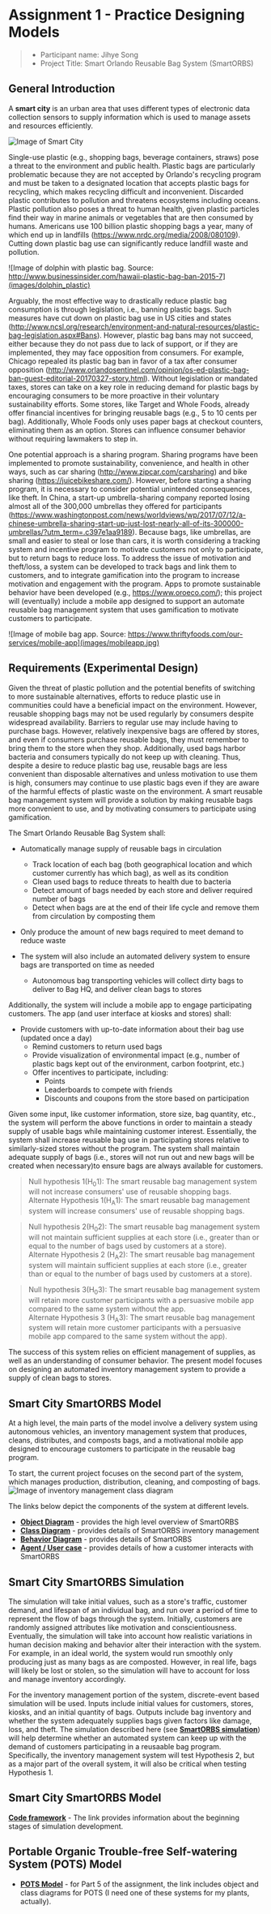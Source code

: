 # Assignment 1 - Practice Designing Models

> * Participant name: Jihye Song
> * Project Title: Smart Orlando Reusable Bag System (SmartORBS)

## General Introduction

A **smart city** is an urban area that uses different types of electronic data collection sensors to supply information which is used to manage assets and resources efficiently.

![Image of Smart City](images/smartcity.png)

Single-use plastic (e.g., shopping bags, beverage containers, straws) pose a threat to the environment and public health. Plastic bags are particularly problematic because they are not accepted by Orlando's recycling program and must be taken to a designated location that accepts plastic bags for recycling, which makes recycling difficult and inconvenient.
Discarded plastic contributes to pollution and threatens ecosystems including oceans. Plastic pollution also poses a threat to human health, given plastic particles find their way in marine animals or vegetables that are then consumed by humans. Americans use 100 billion plastic shopping bags a year, many of which end up in landfills (https://www.nrdc.org/media/2008/080109). Cutting down plastic bag use can significantly reduce landfill waste and pollution.

![Image of dolphin with plastic bag. Source: http://www.businessinsider.com/hawaii-plastic-bag-ban-2015-7](images/dolphin_plastic)


Arguably, the most effective way to drastically reduce plastic bag consumption is through legislation, i.e., banning plastic bags. Such measures have cut down on plastic bag use in US cities and states (http://www.ncsl.org/research/environment-and-natural-resources/plastic-bag-legislation.aspx#Bans). 
However, plastic bag bans may not succeed, either because they do not pass due to lack of support, or if they are implemented, they may face opposition from consumers. For example, Chicago repealed its plastic bag ban in favor of a tax after consumer opposition (http://www.orlandosentinel.com/opinion/os-ed-plastic-bag-ban-guest-editorial-20170327-story.html). 
Without legislation or mandated taxes, stores can take on a key role in reducing demand for plastic bags by encouraging consumers to be more proactive in their voluntary sustainability efforts. Some stores, like Target and Whole Foods, already offer financial incentives for bringing reusable bags (e.g., 5 to 10 cents per bag). Additionally, Whole Foods only uses paper bags at checkout counters, eliminating them as an option. Stores can influence consumer behavior without requiring lawmakers to step in.

One potential approach is a sharing program. Sharing programs have been implemented to promote sustainability, convenience, and health in other ways, such as car sharing (http://www.zipcar.com/carsharing) and bike sharing (https://juicebikeshare.com/). However, before starting a sharing program, it is necessary to consider potential unintended consequences, like theft. In China, a start-up umbrella-sharing company reported losing almost all of the 300,000 umbrellas they offered for participants (https://www.washingtonpost.com/news/worldviews/wp/2017/07/12/a-chinese-umbrella-sharing-start-up-just-lost-nearly-all-of-its-300000-umbrellas/?utm_term=.c397e1aa9189). Because bags, like umbrellas, are small and easier to steal or lose than cars, it is worth considering a tracking system and incentive program to motivate customers not only to participate, but to return bags to reduce loss. To address the issue of motivation and theft/loss, a system can be developed to track bags and link them to customers, and to integrate gamification into the program to increase motivation and engagement with the program. Apps to promote sustainable behavior have been developed (e.g., https://www.oroeco.com/); this project will (eventually) include a mobile app designed to support an automate reusable bag management system that uses gamification to motivate customers to participate.

![Image of mobile bag app. Source: https://www.thriftyfoods.com/our-services/mobile-app](images/mobileapp.jpg)

## Requirements (Experimental Design)

Given the threat of plastic pollution and the potential benefits of switching to more sustainable alternatives, efforts to reduce plastic use in communities could have a beneficial impact on the environment. However, reusable shopping bags may not be used regularly by consumers despite widespread availability. Barriers to regular use may include having to purchase bags. However, relatively inexpensive bags are offered by stores, and even if consumers purchase reusable bags, they must remember to bring them to the store when they shop.
Additionally, used bags harbor bacteria and consumers typically do not keep up with cleaning. Thus, despite a desire to reduce plastic bag use, reusable bags are less convenient than disposable alternatives and unless motivation to use them is high, consumers may continue to use plastic bags even if they are aware of the harmful effects of plastic waste on the environment. A smart reusable bag management system will provide a solution by making reusable bags more convenient to use, and by motivating consumers to participate using gamification. 

The Smart Orlando Reusable Bag System shall:
* Automatically manage supply of reusable bags in circulation
  * Track location of each bag (both geographical location and which customer currently has which bag), as well as its condition
  * Clean used bags to reduce threats to health due to bacteria
  * Detect amount of bags needed by each store and deliver required number of bags
  * Detect when bags are at the end of their life cycle and remove them from circulation by composting them
* Only produce the amount of new bags required to meet demand to reduce waste

* The system will also include an automated delivery system to ensure bags are transported on time as needed 
  * Autonomous bag transporting vehicles will collect dirty bags to deliver to Bag HQ, and deliver clean bags to stores

Additionally, the system will include a mobile app to engage participating customers. The app (and user interface at kiosks and stores) shall:
* Provide customers with up-to-date information about their bag use (updated once a day)
  * Remind customers to return used bags
  * Provide visualization of environmental impact (e.g., number of plastic bags kept out of the environment, carbon footprint, etc.)
  * Offer incentives to participate, including:
    * Points
    * Leaderboards to compete with friends
    * Discounts and coupons from the store based on participation

Given some input, like customer information, store size, bag quantity, etc., the system will perform the above functions in order to maintain a steady supply of usable bags while maintaining customer interest.
Essentially, the system shall increase reusable bag use in participating stores relative to similarly-sized stores without the program. The system shall maintain adequate supply of bags (i.e., stores will not run out and new bags will be created when necessary)to ensure bags are always available for customers.

> Null hypothesis 1(H<sub>0</sub>1): The smart reusable bag management system will not increase consumers' use of reusable shopping bags.  
> Alternate Hypothesis 1(H<sub>A</sub>1): The smart reusable bag management system will increase consumers' use of reusable shopping bags.

> Null hypothesis 2(H<sub>0</sub>2): The smart reusable bag management system will not maintain sufficient supplies at each store (i.e., greater than or equal to the number of bags used by customers at a store).  
> Alternate Hypothesis 2 (H<sub>A</sub>2): The smart reusable bag management system will maintain sufficient supplies at each store (i.e., greater than or equal to the number of bags used by customers at a store).

> Null hypothesis 3(H<sub>0</sub>3): The smart reusable bag management system will retain more customer participants with a persuasive mobile app compared to the same system without the app.  
> Alternate Hypothesis 3 (H<sub>A</sub>3): The smart reusable bag management system will retain more customer participants with a persuasive mobile app compared to the same system without the app).

The success of this system relies on efficient management of supplies, as well as an understanding of consumer behavior. The present model focuses on designing an automated inventory management system to provide a supply of clean bags to stores.

## Smart City SmartORBS Model


At a high level, the main parts of the model involve a delivery system using autonomous vehicles, an inventory management system that produces, cleans, distributes, and composts bags, and a motivational mobile app designed to encourage customers to participate in the reusable bag program.

To start, the current project focuses on the second part of the system, which manages production, distribution, cleaning, and composting of bags.
![Image of inventory management class diagram](images/smartorbs_classdiagram.png)

The links below depict the components of the system at different levels.

* [**Object Diagram**](model/object_diagram.md) - provides the high level overview of SmartORBS
* [**Class Diagram**](model/class_diagram.md) - provides details of SmartORBS inventory management
* [**Behavior Diagram**](model/behavior_diagram.md) - provides details of SmartORBS
* [**Agent / User case**](model/agent_usecase_diagram.md) - provides details of how a customer interacts with SmartORBS

## Smart City SmartORBS Simulation

The simulation will take initial values, such as a store's traffic, customer demand, and lifespan of an individual bag, and run over a period of time to represent the flow of bags through the system. Initially, customers are randomly assigned attributes like motivation and conscientiousness. Eventually, the simulation will take into account how realistic variations in human decision making and behavior alter their interaction with the system. For example, in an ideal world, the system would run smoothly only producing just as many bags as are composted. However, in real life, bags will likely be lost or stolen, so the simulation will have to account for loss and manage inventory accordingly.

For the inventory management portion of the system, discrete-event based simulation will be used. Inputs include initial values for customers, stores, kiosks, and an initial quantity of bags. Outputs include bag inventory and whether the system adequately supplies bags given factors like damage, loss, and theft. The simulation described here (see [**SmartORBS simulation**](model/README.md)) will help determine whether an automated system can keep up with the demand of customers participating in a reusaable bag program. Specifically, the inventory management system will test Hypothesis 2, but as a major part of the overall system, it will also be critical when testing Hypothesis 1.


## Smart City SmartORBS Model
[**Code framework**](code/README.md) - The link provides information about the beginning stages of simulation development.

## **P**ortable **O**rganic **T**rouble-free **S**elf-watering System (**POTS**) Model

* [**POTS Model**](model/POTSmodel_part5/README.md) - for Part 5 of the assignment, the link includes object and class diagrams for POTS (I need one of these systems for my plants, actually).

